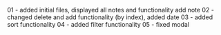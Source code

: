 
01 - added initial files, displayed all notes and functionality add note
02 - changed delete and add functionality (by index), added date
03 - added sort functionality
04 - added filter functionality
05 - fixed modal
